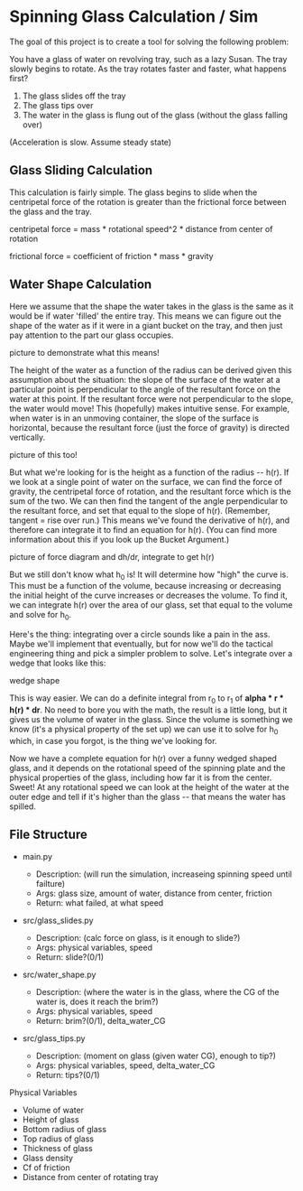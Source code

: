 Spinning Glass Calculation / Sim
=========================

The goal of this project is to create a tool for solving the following problem:

You have a glass of water on revolving tray, such as a lazy Susan. The tray slowly
begins to rotate. As the tray rotates faster and faster, what happens first?

1. The glass slides off the tray
2. The glass tips over
3. The water in the glass is flung out of the glass (without the glass falling over)

(Acceleration is slow. Assume steady state)

## Glass Sliding Calculation

This calculation is fairly simple. The glass begins to slide when the centripetal force of the rotation is greater than the frictional force between the glass and the tray.

centripetal force = mass * rotational speed^2 * distance from center of rotation

frictional force = coefficient of friction * mass * gravity

## Water Shape Calculation

Here we assume that the shape the water takes in the glass is the same as it would be if water 'filled' the entire tray. This means we can figure out the shape of the water as if it were in a giant bucket on the tray, and then just pay attention to the part our glass occupies.

picture to demonstrate what this means!

The height of the water as a function of the radius can be derived given this assumption about the situation: the slope of the surface of the water at a particular point is perpendicular to the angle of the resultant force on the water at this point. If the resultant force were not perpendicular to the slope, the water would move! This (hopefully) makes intuitive sense. For example, when water is in an unmoving container, the slope of the surface is horizontal, because the resultant force (just the force of gravity) is directed vertically. 

picture of this too!

But what we're looking for is the height as a function of the radius -- h(r). If we look at a single point of water on the surface, we can find the force of gravity, the centripetal force of rotation, and the resultant force which is the sum of the two. We can then find the tangent of the angle perpendicular to the resultant force, and set that equal to the slope of h(r). (Remember, tangent = rise over run.) This means we've found the derivative of h(r), and therefore can integrate it to find an equation for h(r). (You can find more information about this if you look up the Bucket Argument.)

picture of force diagram and dh/dr, integrate to get h(r)

But we still don't know what h<sub>0</sub> is! It will determine how "high" the curve is. This must be a function of the volume, because increasing or decreasing the initial height of the curve increases or decreases the volume. To find it, we can integrate h(r) over the area of our glass, set that equal to the volume and solve for h<sub>0</sub>.

Here's the thing: integrating over a circle sounds like a pain in the ass. Maybe we'll implement that eventually, but for now we'll do the tactical engineering thing and pick a simpler problem to solve. Let's integrate over a wedge that looks like this:

wedge shape

This is way easier. We can do a definite integral from r<sub>0</sub> to r<sub>1</sub> of **alpha * r * h(r) * dr**. No need to bore you with the math, the result is a little long, but it gives us the volume of water in the glass. Since the volume is something we know (it's a physical property of the set up) we can use it to solve for h<sub>0</sub> which, in case you forgot, is the thing we've looking for.

Now we have a complete equation for h(r) over a funny wedged shaped glass, and it depends on the rotational speed of the spinning plate and the physical properties of the glass, including how far it is from the center. Sweet! At any rotational speed we can look at the height of the water at the outer edge and tell if it's higher than the glass -- that means the water has spilled.

## File Structure

- main.py 
  - Description: (will run the simulation, increaseing spinning speed until failture)
  - Args: glass size, amount of water, distance from center, friction
  - Return: what failed, at what speed

- src/glass_slides.py 
  - Description: (calc force on glass, is it enough to slide?)
  - Args: physical variables, speed
  - Return: slide?(0/1)

- src/water_shape.py 
  - Description: (where the water is in the glass, where the CG of the water is, does it reach the brim?)
  - Args: physical variables, speed
  - Return: brim?(0/1), delta_water_CG

- src/glass_tips.py
  - Description: (moment on glass (given water CG), enough to tip?)
  - Args: physical variables, speed, delta_water_CG
  - Return: tips?(0/1)

Physical Variables

- Volume of water
- Height of glass
- Bottom radius of glass
- Top radius of glass
- Thickness of glass
- Glass density
- Cf of friction
- Distance from center of rotating tray
